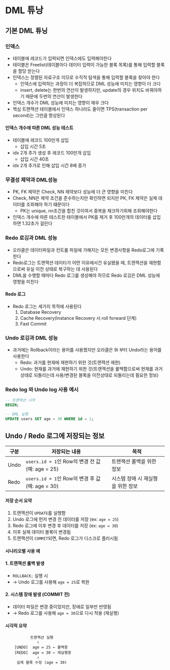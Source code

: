 # DML 튜낭

## 기본 DML 튜닝

### 인덱스

- 테이블에 레코드가 입력되면 인덱스에도 입력해야한다
- 테이블은 Freelist(테이블마다 데이터 입력이 가능한 블록 목록)를 통해 입력할 블록을 할당 받는다
- 인덱스는 정렬된 자료구조 이므로 수직적 탐색을 통해 입력할 블록을 찾아야 한다
  - 인덱스에 입력하는 과정이 더 복잡하므로 DML 성능에 미치는 영향이 더 크다
  - insert, delete는 한번의 연산이 발생하지만, update의 경우 위치도 바꿔야하기 때문에 두번의 연산이 발생한다
- 인덱스 개수가 DML 성능에 미치는 영향이 매우 크다
- 핵심 트랜잭션 테이블에서 인덱스 하나라도 줄이면 TPS(transaction per second)는 그만큼 향상된다

#### 인덱스 개수에 따른 DML 성능 테스트

- 테이블에 레코드 100만개 삽입
  - 삽입 시간 5초
- idx 2개 추가 생성 후 레코드 100만개 삽입
  - 삽입 시간 40초
- idx 2개 추가로 인해 삽입 시간 8배 증가

### 무결성 제약과 DML성능

- PK, FK 제약은 Check, NN 제약보다 성능에 더 큰 영향을 미친다
- Check, NN은 제약 조건을 준수하는지만 확인하면 되지만 PK, FK 제약은 실제 데이터를 조회해야 하기 떄문이다
  - PK는 unique, nn조건을 합친 것이여서 중복을 체크하기위해 조회해야한다
- 인덱스 개수에 따른 테스트한 테이블에서 PK를 제거 후 100만개의 데이터를 삽입하면 1.32초가 걸린다

### Redo 로깅과 DML 성능

- 오라클은 데이터파일과 컨트롤 파일에 가해지는 모든 변경사항을 Redo로그에 기록한다
- Redo로그는 트랜잭션 데이터가 어떤 이유에서건 유실됐을 때, 트랜잭션을 재현함으로써 유실 이전 상태로 복구하는 데 사용된다
- DML을 수행할 때마다 Redo 로그를 생성해야 하므로 Redo 로깅은 DML 성능에 영향을 미친다

#### Redo 로그

- Redo 로그는 세가지 목적에 사용된다
  1. Database Recovery
  2. Cache Recovery(Instance Recovery 시 roll forward 단계)
  3. Fast Commit

### Undo 로깅과 DML 성능

- 과거에는 Rollback이라는 용어를 사용했지만 오라클은 9i 부터 Undo라는 용어를 사용한다
  - Redo: 과거를 현재에 재현하기 위한 것(트랜잭션 재현)
  - Undo: 현재를 과거에 재현하기 위한 것(트랜잭션을 롤백함으로써 현재를 과거 상태로 되돌리는데 사용/변경된 블록을 이전상태로 되돌리는데 필요한 정보)

### Redo log 와 Undo log 사용 예시

```sql
-- 트랜잭션 시작
BEGIN;

-- DML 실행
UPDATE users SET age = 30 WHERE id = 1;
```

## Undo / Redo 로그에 저장되는 정보

| 구분      | 저장되는 내용                              | 목적                             |
|-----------|---------------------------------------------|----------------------------------|
| Undo  | `users.id = 1`인 Row의 변경 전 값 (예: age = 25)| 트랜잭션 롤백을 위한 정보     |
| Redo  | `users.id = 1`인 Row의 변경 후 값 (예: age = 30) | 시스템 장애 시 재실행을 위한 정보 |

#### 저장 순서 요약

1. 트랜잭션이 `UPDATE`를 실행함  
2. Undo 로그에 먼저 변경 전 데이터를 저장 (ex: `age = 25`)  
3. Redo 로그에 이후 변경 후 데이터를 저장 (ex: `age = 30`)  
4. 이후 실제 데이터 블록이 변경됨  
5. 트랜잭션이 `COMMIT`되면, Redo 로그가 디스크로 플러시됨  

#### 시나리오별 사용 예

#### 1. 트랜잭션 롤백 발생

- `ROLLBACK;` 실행 시  
- → Undo 로그를 사용해 `age = 25`로 복원  

#### 2. 시스템 장애 발생 (COMMIT 전)

- 데이터 파일은 변경 중이었지만, 장애로 일부만 반영됨  
- → Redo 로그를 사용해 `age = 30`으로 다시 적용 (재실행)  

#### 시각적 요약

```plaintext
           트랜잭션 실행
              ↓
    [UNDO]  age = 25 ← 롤백용
    [REDO]  age = 30 ← 재실행용
              ↓
     실제 블록 수정 (age = 30)
```